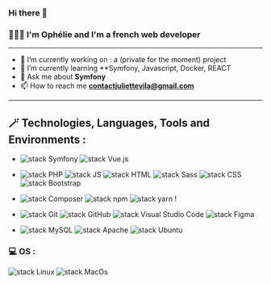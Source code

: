 ### Hi there 👋
### 👩🏼‍💻 I'm Ophélie and I'm a french web developer

*****************

- 🔭 I’m currently working on : a (private for the moment) project
 - 🌱 I’m currently learning **Symfony, Javascript, Docker, REACT
- 💬 Ask me about **Symfony**
- 📫 How to reach me **contactjuliettevila@gmail.com**

*****************
## 🪄 Technologies, Languages, Tools and Environments :

- ![stack Symfony](https://img.shields.io/badge/Symfony-000000.svg?style=plastic&logo=Symfony)
![stack Vue.js](https://img.shields.io/badge/Vue.js-B2ECB2.svg?style=plastic&logo=data:image/svg+xml;base64,PHN2ZyB4bWxucz0iaHR0cDovL3d3dy53My5vcmcvMjAwMC9zdmciIHZpZXdCb3g9IjAgMCAyNjEuNzYgMjI2LjY5Ij48cGF0aCBkPSJNMTYxLjA5Ni4wMDFsLTMwLjIyNSA1Mi4zNTFMMTAwLjY0Ny4wMDFILS4wMDVsMTMwLjg3NyAyMjYuNjg4TDI2MS43NDkuMDAxeiIgZmlsbD0iIzQxYjg4MyIvPjxwYXRoIGQ9Ik0xNjEuMDk2LjAwMWwtMzAuMjI1IDUyLjM1MUwxMDAuNjQ3LjAwMUg1Mi4zNDZsNzguNTI2IDEzNi4wMUwyMDkuMzk4LjAwMXoiIGZpbGw9IiMzNDQ5NWUiLz48L3N2Zz4K)

- ![stack PHP](https://img.shields.io/badge/PHP-777BB4.svg?style=plastic&logo=PHP&logoColor=white) ![stack JS](https://img.shields.io/badge/JavaScript-F7DF1E.svg?style=plastic&logo=JavaScript&logoColor=black) ![stack HTML](https://img.shields.io/badge/HTML5-E34F26.svg?style=plastic&logo=HTML5&logoColor=white) ![stack Sass](https://img.shields.io/badge/Sass-CC6699.svg?style=plastic&logo=Sass&logoColor=white) ![stack CSS](https://img.shields.io/badge/CSS3-1572B6.svg?style=plastic&logo=CSS3&logoColor=white) ![stack Bootstrap](https://img.shields.io/badge/Bootstrap-7952B3.svg?style=plastic&logo=Bootstrap&logoColor=white)

- ![stack Composer](https://img.shields.io/badge/Composer-885630.svg?style=plastic&logo=Composer&logoColor=white) ![stack npm](https://img.shields.io/badge/npm-CB3837.svg?style=plastic&logo=npm) ![stack yarn](https://img.shields.io/badge/yarn-2C8EBB.svg?style=plastic&logo=yarn&logoColor=white) !


- ![stack Git](https://img.shields.io/badge/Git-F05032.svg?style=plastic&logo=Git&logoColor=white) ![stack GitHub](https://img.shields.io/badge/GitHub-181717.svg?style=plastic&logo=GitHub) ![stack Visual Studio Code](https://img.shields.io/badge/Visual%20Studio%20Code-007ACC.svg?style=plastic&logo=Visual-Studio-Code) ![stack Figma](https://img.shields.io/badge/Figma-F24E1E.svg?style=plastic&logo=Figma&logoColor=white)


- ![stack MySQL](https://img.shields.io/badge/MySQL-4479A1.svg?style=plastic&logo=MySQL&logoColor=white) ![stack Apache](https://img.shields.io/badge/Apache-D22128.svg?style=plastic&logo=Apache) ![stack Ubuntu](https://img.shields.io/badge/Ubuntu-E95420.svg?style=plastic&logo=Ubuntu&logoColor=white)


### 💻 OS :  
![stack Linux](https://img.shields.io/badge/Linux-FCC624.svg?style=plastic&logo=Linux&logoColor=black) ![stack MacOs](https://img.shields.io/badge/MacOs-000000.svg?style=plastic&logo=MacOs)


<!--
**Ophelie22/Ophelie22** is a ✨ _special_ ✨ repository because its `README.md` (this file) appears on your GitHub profile.

Here are some ideas to get you started:

- 🔭 I’m currently working on ...
- 🌱 I’m currently learning ...
- 👯 I’m looking to collaborate on ...
- 🤔 I’m looking for help with ...
- 💬 Ask me about ...
- 📫 How to reach me: ...
- 😄 Pronouns: ...
- ⚡ Fun fact: ...
-->
